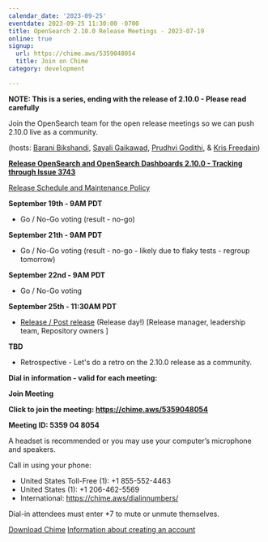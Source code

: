 ```yaml
---
calendar_date: '2023-09-25'
eventdate: 2023-09-25 11:30:00 -0700
title: OpenSearch 2.10.0 Release Meetings - 2023-07-19
online: true
signup:
  url: https://chime.aws/5359048054
  title: Join on Chime
category: development

---
```


**NOTE: This is a series, ending with the release of 2.10.0 - Please read carefully**

Join the OpenSearch team for the open release meetings so we can push 2.10.0 live as a community.

(hosts: [Barani Bikshandi](https://github.com/bbarani), [Sayali Gaikawad](https://github.com/gaiksaya), [Prudhvi Godithi](https://github.com/prudhvigodithi), & [Kris Freedain](https://github.com/krisfreedain))

**[Release OpenSearch and OpenSearch Dashboards 2.10.0 - Tracking through Issue 3743](https://github.com/opensearch-project/opensearch-build/issues/3743)**

[Release Schedule and Maintenance Policy](https://opensearch.org/releases.html)

**September 19th - 9AM PDT**

* Go / No-Go voting (result - no-go)

**September 21th - 9AM PDT**

* Go / No-Go voting (result - no-go - likely due to flaky tests - regroup tomorrow)

**September 22nd - 9AM PDT**

* Go / No-Go voting

**September 25th - 11:30AM PDT**

* [Release / Post release](https://github.com/opensearch-project/opensearch-build/blob/1499c472fec3d36bc0d3b30ffca8b08bb5a65c4d/RELEASE_PROCESS_OPENSEARCH.md#release) (Release day!) [Release manager, leadership team, Repository owners ]

**TBD**

* Retrospective - Let's do a retro on the 2.10.0 release as a community.

**Dial in information - valid for each meeting:**

**Join Meeting**

**Click to join the meeting: <https://chime.aws/5359048054>**

**Meeting ID: 5359 04 8054** 

A headset is recommended or you may use your computer’s microphone and speakers.

Call in using your phone: 
- United States Toll-Free (1): +1 855-552-4463
- United States (1): +1 206-462-5569
- International: https://chime.aws/dialinnumbers/

Dial-in attendees must enter *7 to mute or unmute themselves.

[Download Chime](https://aws.amazon.com/chime/download)
[Information about creating an account](https://aws.amazon.com/chime/getting-started)